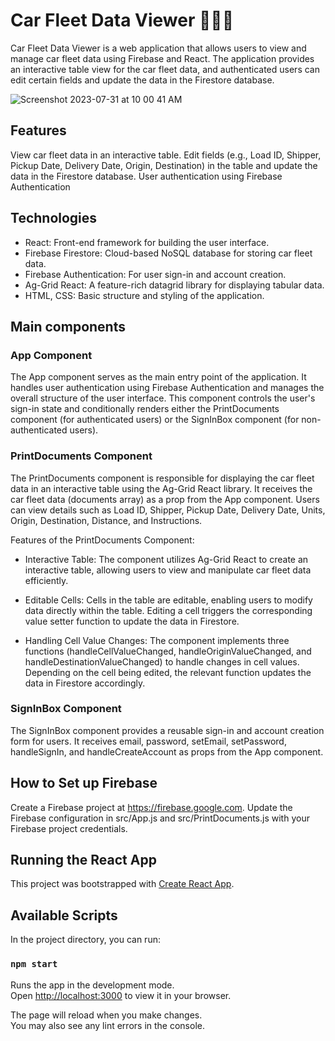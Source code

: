 # Car Fleet Data Viewer  🚗🚗🚗


Car Fleet Data Viewer is a web application that allows users to view and manage car fleet data using Firebase and React. The application provides an interactive table view for the car fleet data, and authenticated users can edit certain fields and update the data in the Firestore database.


![Screenshot 2023-07-31 at 10 00 41 AM](https://github.com/enterprise-creator/car-fleet-data-viewer/assets/60580989/2a5a8ae4-62a8-49bc-a114-e5f993caa464)

## Features

View car fleet data in an interactive table.
Edit fields (e.g., Load ID, Shipper, Pickup Date, Delivery Date, Origin, Destination) in the table and update the data in the Firestore database.
User authentication using Firebase Authentication

## Technologies

* React: Front-end framework for building the user interface.
* Firebase Firestore: Cloud-based NoSQL database for storing car fleet data.
* Firebase Authentication: For user sign-in and account creation.
* Ag-Grid React: A feature-rich datagrid library for displaying tabular data.
* HTML, CSS: Basic structure and styling of the application.

## Main components

### App Component
The App component serves as the main entry point of the application. It handles user authentication using Firebase Authentication and manages the overall structure of the user interface. This component controls the user's sign-in state and conditionally renders either the PrintDocuments component (for authenticated users) or the SignInBox component (for non-authenticated users).

### PrintDocuments Component
The PrintDocuments component is responsible for displaying the car fleet data in an interactive table using the Ag-Grid React library. It receives the car fleet data (documents array) as a prop from the App component. Users can view details such as Load ID, Shipper, Pickup Date, Delivery Date, Units, Origin, Destination, Distance, and Instructions. 

Features of the PrintDocuments Component:

* Interactive Table: The component utilizes Ag-Grid React to create an interactive table, allowing users to view and manipulate car fleet data efficiently.

* Editable Cells: Cells in the table are editable, enabling users to modify data directly within the table. Editing a cell triggers the corresponding value setter function to update the data in Firestore.

* Handling Cell Value Changes: The component implements three functions (handleCellValueChanged, handleOriginValueChanged, and handleDestinationValueChanged) to handle changes in cell values. Depending on the cell being edited, the relevant function updates the data in Firestore accordingly.

### SignInBox Component
The SignInBox component provides a reusable sign-in and account creation form for users. It receives email, password, setEmail, setPassword, handleSignIn, and handleCreateAccount as props from the App component.

## How to Set up Firebase

Create a Firebase project at https://firebase.google.com.
Update the Firebase configuration in src/App.js and src/PrintDocuments.js with your Firebase project credentials.



## Running the React App

This project was bootstrapped with [Create React App](https://github.com/facebook/create-react-app).



## Available Scripts

In the project directory, you can run:

### `npm start`

Runs the app in the development mode.\
Open [http://localhost:3000](http://localhost:3000) to view it in your browser.

The page will reload when you make changes.\
You may also see any lint errors in the console.


